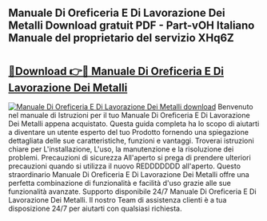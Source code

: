 ## Manuale Di Oreficeria E Di Lavorazione Dei Metalli Download gratuit PDF - Part-vOH Italiano Manuale del proprietario del servizio XHq6Z

# <h2><a href="http://df9bmsw.blite.top/?on=Manuale+Di+Oreficeria+E+Di+Lavorazione+Dei+Metalli">🔗Download 👉🔴 Manuale Di Oreficeria E Di Lavorazione Dei Metalli</a></h2>

[![Manuale Di Oreficeria E Di Lavorazione Dei Metalli download](https://i.imgur.com/lujVjoI.png)](http://df9bmsw.blite.top/?on=Manuale+Di+Oreficeria+E+Di+Lavorazione+Dei+Metalli)
Benvenuto nel manuale di Istruzioni per il tuo Manuale Di Oreficeria E Di Lavorazione Dei Metalli appena acquistato. Questa guida completa ha lo scopo di aiutarti a diventare un utente esperto del tuo Prodotto fornendo una spiegazione dettagliata delle sue caratteristiche, funzioni e vantaggi. Troverai istruzioni chiare per L'installazione, L'uso, la manutenzione e la risoluzione dei problemi. Precauzioni di sicurezza All'aperto si prega di prendere ulteriori precauzioni quando si utilizza il nuovo REDDDDDDD all'aperto. Questo straordinario Manuale Di Oreficeria E Di Lavorazione Dei Metalli offre una perfetta combinazione di funzionalità e facilità d'uso grazie alle sue funzionalità avanzate. Supporto disponibile 24/7 Manuale Di Oreficeria E Di Lavorazione Dei Metalli. Il nostro Team di assistenza clienti è a tua disposizione 24/7 per aiutarti con qualsiasi richiesta.
